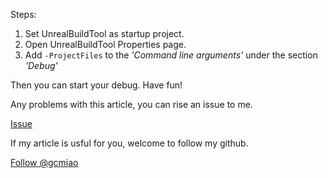 Steps:
1. Set UnrealBuildTool as startup project.
2. Open UnrealBuildTool Properties page.
3. Add `-ProjectFiles` to the *'Command line arguments'* under the section *'Debug'*

Then you can start your debug. Have fun!

<!-- Place this tag in your head or just before your close body tag. -->
<script async defer src="https://buttons.github.io/buttons.js"></script>
Any problems with this article, you can rise an issue to me.
<!-- Place this tag where you want the button to render. -->
<a class="github-button" href="https://github.com/gcmiao/gcmiao.github.io/issues" data-icon="octicon-issue-opened" data-size="large" aria-label="Issue gcmiao/gcmiao.github.io on GitHub">Issue</a>

If my article is usful for you, welcome to follow my github.
<!-- Place this tag where you want the button to render. -->
<a class="github-button" href="https://github.com/gcmiao" data-size="large" aria-label="Follow @gcmiao on GitHub">Follow @gcmiao</a>